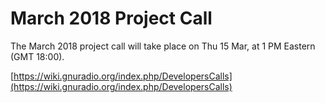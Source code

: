 
# March 2018 Project Call

The March 2018 project call will take place on Thu 15 Mar, at 1 PM Eastern (GMT 18:00).

[https://wiki.gnuradio.org/index.php/DevelopersCalls](https://wiki.gnuradio.org/index.php/DevelopersCalls)
